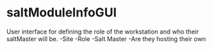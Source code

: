 saltModuleInfoGUI
=================

User interface for defining the role of the workstation and who their saltMaster will be.
-Site
-Role
-Salt Master
  -Are they hosting their own

